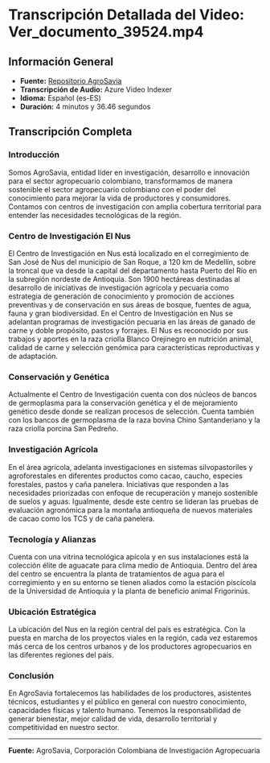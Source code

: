 
# Transcripción Detallada del Video: Ver_documento_39524.mp4

## Información General
- **Fuente:** [Repositorio AgroSavia](https://repository.agrosavia.co/handle/20.500.12324/39524)
- **Transcripción de Audio:** Azure Video Indexer
- **Idioma:** Español (es-ES)
- **Duración:** 4 minutos y 36.46 segundos

## Transcripción Completa

### Introducción

Somos AgroSavia, entidad líder en investigación, desarrollo e innovación para el sector agropecuario colombiano, transformamos de manera sostenible el sector agropecuario colombiano con el poder del conocimiento para mejorar la vida de productores y consumidores. Contamos con centros de investigación con amplia cobertura territorial para entender las necesidades tecnológicas de la región.

### Centro de Investigación El Nus

El Centro de Investigación en Nus está localizado en el corregimiento de San José de Nus del municipio de San Roque, a 120 km de Medellín, sobre la troncal que va desde la capital del departamento hasta Puerto del Río en la subregión nordeste de Antioquia. Son 1900 hectáreas destinadas al desarrollo de iniciativas de investigación agrícola y pecuaria como estrategia de generación de conocimiento y promoción de acciones preventivas y de conservación en sus áreas de bosque, fuentes de agua, fauna y gran biodiversidad. En el Centro de Investigación en Nus se adelantan programas de investigación pecuaria en las áreas de ganado de carne y doble propósito, pastos y forrajes. El Nus es reconocido por sus trabajos y aportes en la raza criolla Blanco Orejinegro en nutrición animal, calidad de carne y selección genómica para características reproductivas y de adaptación.

### Conservación y Genética

Actualmente el Centro de Investigación cuenta con dos núcleos de bancos de germoplasma para la conservación genética y el de mejoramiento genético desde donde se realizan procesos de selección. Cuenta también con los bancos de germoplasma de la raza bovina Chino Santanderiano y la raza criolla porcina San Pedreño.

### Investigación Agrícola

En el área agrícola, adelanta investigaciones en sistemas silvopastoriles y agroforestales en diferentes productos como cacao, caucho, especies forestales, pastos y caña panelera. Iniciativas que responden a las necesidades priorizadas con enfoque de recuperación y manejo sostenible de suelos y aguas. Igualmente, desde este centro se lideran las pruebas de evaluación agronómica para la montaña antioqueña de nuevos materiales de cacao como los TCS y de caña panelera. 

### Tecnología y Alianzas

Cuenta con una vitrina tecnológica apícola y en sus instalaciones está la colección élite de aguacate para clima medio de Antioquia. Dentro del área del centro se encuentra la planta de tratamientos de agua para el corregimiento y en su entorno se tienen aliados como la estación piscícola de la Universidad de Antioquia y la planta de beneficio animal Frigorinús.

### Ubicación Estratégica

La ubicación del Nus en la región central del país es estratégica. Con la puesta en marcha de los proyectos viales en la región, cada vez estaremos más cerca de los centros urbanos y de los productores agropecuarios en las diferentes regiones del país.

### Conclusión

En AgroSavia fortalecemos las habilidades de los productores, asistentes técnicos, estudiantes y el público en general con nuestro conocimiento, capacidades físicas y talento humano. Tenemos la responsabilidad de generar bienestar, mejor calidad de vida, desarrollo territorial y competitividad en nuestro sector.

---

**Fuente:** AgroSavia, Corporación Colombiana de Investigación Agropecuaria
